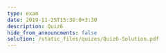 ```yaml
---
type: exam
date: 2019-11-25T15:30:0+3:30
description: Quiz6
hide_from_announcments: false
solution: /static_files/quizes/Quiz6-Solution.pdf
---
```


